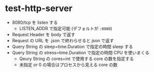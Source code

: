 # test-http-server

- 8080/tcp を listen する
  - LISTEN_ADDR で指定可能 (デフォルトが `:8080`)
- Request Header を body で返す
- Request の URL を .json で終わらせると json で返す
- Query String の sleep=time.Duration で指定の時間 sleep する
- Query String の stress=time.Duration で指定の時間 CPU を使いまくる
  - Qeury String の cores=int で使用する core の数を指定する
  - 未指定 or 0 の場合はプロセスから見える core の数
